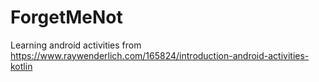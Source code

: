 # ForgetMeNot

Learning android activities from https://www.raywenderlich.com/165824/introduction-android-activities-kotlin
